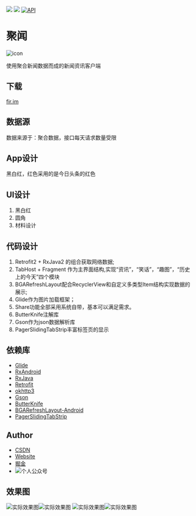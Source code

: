 ![](https://img.shields.io/badge/language-java-orange.svg) ![](https://img.shields.io/badge/%E7%89%88%E6%9C%AC-v1.1-yellow.svg) [![API](https://img.shields.io/badge/API-16%2B-brightgreen.svg?style=flat)](https://android-arsenal.com/api?level=16)
# 聚闻
![icon](/app/src/main/res/mipmap-xxhdpi/ic_launcher.png "")

使用聚合新闻数据而成的新闻资讯客户端

## 下载
[fir.im](https://fir.im/JuKan)

## 数据源
数据来源于：聚合数据，接口每天请求数量受限

## App设计
黑白红，红色采用的是今日头条的红色

## UI设计
1. 黑白红
2. 圆角
3. 材料设计

## 代码设计
1. Retrofit2 + RxJava2 的组合获取网络数据;
2. TabHost + Fragment 作为主界面结构,实现“资讯”，“笑话”，“趣图”，“历史上的今天”四个模块
3. BGARefreshLayout配合RecyclerView和自定义多类型Item结构实现数据的展示;
4. Glide作为图片加载框架；
5. Share功能全部采用系统自带，基本可以满足需求。
6. ButterKnife注解库
7. Gson作为json数据解析库
8. PagerSlidingTabStrip丰富标签页的显示


## 依赖库
* [Glide](https://github.com/bumptech/glide)
* [RxAndroid](https://github.com/ReactiveX/RxAndroid)
* [RxJava](https://github.com/ReactiveX/RxJava)
* [Retrofit](https://github.com/square/retrofit)
* [okhttp3](https://github.com/square/okhttp)
* [Gson](https://github.com/google/gson)
* [ButterKnife](https://github.com/JakeWharton/butterknife)
* [BGARefreshLayout-Android](https://github.com/bingoogolapple/BGARefreshLayout-Android)
* [PagerSlidingTabStrip](https://github.com/astuetz/PagerSlidingTabStrip)

## Author
* [CSDN](http://blog.csdn.net/poorkick)
* [Website](http://www.onlyloveyd.cn/)
* [掘金](https://juejin.im/user/583e860867f356006bbedb90)
* ![个人公众号](/app/src/main/res/mipmap-xxhdpi/qrcode.jpg "")

## 效果图
![实际效果图](/screenshot/Screenshot_1495788428.png "")![实际效果图](/screenshot/Screenshot_1495788432.png "")
![实际效果图](/screenshot/Screenshot_1495788435.png "")![实际效果图](/screenshot/Screenshot_1495788438.png "")
